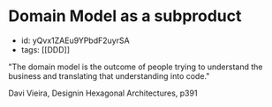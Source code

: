 # Domain Model as a subproduct
* id: yQvx1ZAEu9YPbdF2uyrSA
* tags: [[DDD]]

"The domain model is the outcome of people trying to understand the business and translating that understanding into code."

Davi Vieira, Designin Hexagonal Architectures, p391